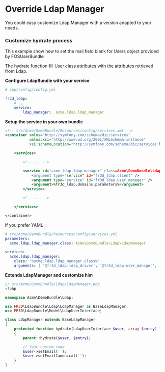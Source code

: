 Override Ldap Manager
=====================

You could easy customize Ldap Manager with a version adapted to your needs.

### Customize hydrate process

This example show how to set the mail field blank for Users object provided by
FOSUserBundle

The hydrate function fill User class attributes with the attributes retrieved
from Ldap.

**Configure LdapBundle with your service**

``` yaml
# app/config/config.yml

fr3d_ldap:
    # ...
    service:
        ldap_manager:  acme.ldap.ldap_manager
````

**Setup the service in your own bundle**

```` xml
<!-- src/Acme/DemoBundle/Resources/config/services.xml -->
<container xmlns="http://symfony.com/schema/dic/services"
           xmlns:xsi="http://www.w3.org/2001/XMLSchema-instance"
           xsi:schemaLocation="http://symfony.com/schema/dic/services http://symfony.com/schema/dic/services/services-1.0.xsd">

    <services>

        <!-- ... -->

        <service id="acme.ldap.ldap_manager" class=Acme\DemoBundle\Ldap\LdapManager">
            <argument type="service" id="fr3d_ldap.client" />
            <argument type="service" id="fr3d_ldap.user_manager" />
            <argument>%fr3d_ldap.domains.parameters%</argument>
        </service>

        <!-- ... -->

    </services>

</container>
````

If you prefer YAML :

```` yml
# src/Acme/DemoBundle/Resources/config/services.yml
parameters:
  acme.ldap.ldap_manager.class: Acme\DemoBundle\Ldap\LdapManager

services:
  acme.ldap.ldap_manager:
    class: '%acme.ldap.ldap_manager.class%'
    arguments: [ '@fr3d_ldap.ldap_driver', '@fr3d_ldap.user_manager', '%fr3d_ldap.domains.parameters%' ]
````

**Extends LdapManager and customize him**

```` php
// src/Acme/DemoBundle/Ldap/LdapManager.php
<?php

namespace Acme\DemoBundle\Ldap;

use FR3D\LdapBundle\Ldap\LdapManager as BaseLdapManager;
use FR3D\LdapBundle\Model\LdapUserInterface;

class LdapManager extends BaseLdapManager
{
    protected function hydrate(LdapUserInterface $user, array $entry)
    {
        parent::hydrate($user, $entry);

        // Your custom code
        $user->setEmail('');
        $user->setEmailCanonical('');
    }
}
````
